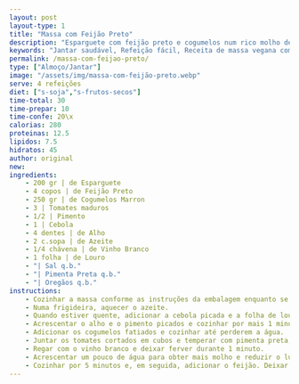 ```yaml
---
layout: post
layout-type: 1
title: "Massa com Feijão Preto"
description: "Esparguete com feijão preto e cogumelos num rico molho de tomate temperado"
keywords: "Jantar saudável, Refeição fácil, Receita de massa vegana com feijão preto, Como fazer esparguete com molho de tomate e cogumelos, Refeição vegana rápida e saudável, Receita simples de esparguete com feijão preto, Prato principal vegano com cogumelos, Massa vegana com molho de tomate caseiro, Jantar vegano fácil e nutritivo, Receita com feijão preto e tomate para veganos"
permalink: /massa-com-feijao-preto/
type: ["Almoço/Jantar"]
image: "/assets/img/massa-com-feijão-preto.webp"
serve: 4 refeições
diet: ["s-soja","s-frutos-secos"]
time-total: 30
time-prepar: 10
time-confe: 20\x
calorias: 280
proteinas: 12.5
lipidos: 7.5
hidratos: 45
author: original
new: 
ingredients:
    - 200 gr | de Esparguete
    - 4 copos | de Feijão Preto
    - 250 gr | de Cogumelos Marron
    - 3 | Tomates maduros
    - 1/2 | Pimento
    - 1 | Cebola
    - 4 dentes | de Alho
    - 2 c.sopa | de Azeite
    - 1/4 chávena | de Vinho Branco
    - 1 folha | de Louro
    - "| Sal q.b."
    - "| Pimenta Preta q.b."
    - "| Oregãos q.b."
instructions:
    - Cozinhar a massa conforme as instruções da embalagem enquanto se prepara o restante.
    - Numa frigideira, aquecer o azeite. 
    - Quando estiver quente, adicionar a cebola picada e a folha de louro. Deixar refogar durante 1 a 2 minutos, até ganhar cor.
    - Acrescentar o alho e o pimento picados e cozinhar por mais 1 minuto.
    - Adicionar os cogumelos fatiados e cozinhar até perderem a água.
    - Juntar os tomates cortados em cubos e temperar com pimenta preta, sal e orégãos.
    - Regar com o vinho branco e deixar ferver durante 1 minuto.
    - Acrescentar um pouco de água para obter mais molho e reduzir o lume.
    - Cozinhar por 5 minutos e, em seguida, adicionar o feijão. Deixar cozinhar por mais 5 minutos. Está pronto a servir.
---
```


